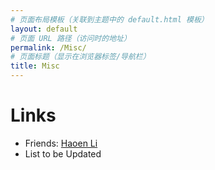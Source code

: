 ```yaml
---
# 页面布局模板（关联到主题中的 default.html 模板）
layout: default
# 页面 URL 路径（访问时的地址）
permalink: /Misc/
# 页面标题（显示在浏览器标签/导航栏）
title: Misc
---
```

# Links
* Friends: [Haoen Li](https://haoen2021.github.io/)
* List to be Updated
